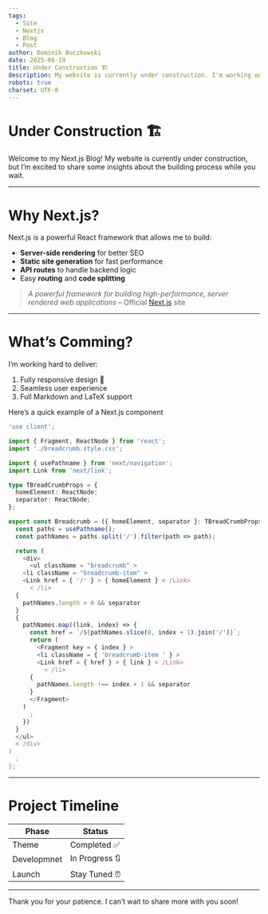 ```yaml
---
tags:
  - Site
  - Nextjs
  - Blog
  - Post
author: Dominik Boczkowski
date: 2025-06-19
title: Under Construction 🏗️
description: My website is currently under construction. I'm working on new features and will launch the full version soon. Thank you for your patience — something special will be available shortly!
robots: true
charset: UTF-8
---
```


# Under Construction 🏗️

Welcome to my Next.js Blog! My website is currently under construction, but I’m excited to share some insights about the
building process while you wait.

---

# Why Next.js?

Next.js is a powerful React framework that allows me to build:

- **Server-side rendering** for better SEO
- **Static site generation** for fast performance
- **API routes** to handle backend logic
- Easy **routing** and **code splitting**

> *A powerful framework for building high-performance, server rendered web applications* –
> Official [Next.js](https://nextjs.org/showcase) site

---

# What’s Comming?

I’m working hard to deliver:

1. Fully responsive design 📱
2. Seamless user experience
3. Full Markdown and LaTeX support

Here’s a quick example of a Next.js component

```ts
'use client';

import { Fragment, ReactNode } from 'react';
import './breadcrumb.style.css';

import { usePathname } from 'next/navigation';
import Link from 'next/link';

type TBreadCrumbProps = {
  homeElement: ReactNode;
  separator: ReactNode;
};

export const Breadcrumb = ({ homeElement, separator }: TBreadCrumbProps) => {
  const paths = usePathname();
  const pathNames = paths.split('/').filter(path => path);

  return (
    <div>
      <ul className = "breadcrumb" >
    <li className = "breadcrumb-item" >
    <Link href = { '/' } > { homeElement } < /Link>  
      < /li>  
  {
    pathNames.length > 0 && separator
  }
  {
    pathNames.map((link, index) => {
      const href = `/${pathNames.slice(0, index + 1).join('/')}`;
      return (
        <Fragment key = { index } >
        <li className = { 'breadcrumb-item ' } >
        <Link href = { href } > { link } < /Link>  
          < /li>  
      {
        pathNames.length !== index + 1 && separator
      }
      </Fragment>  
    )
      ;
    })
  }
  </ul>  
  < /div>  
)
  ;
};
```

---

# Project Timeline

| Phase       | Status         |
|-------------|----------------|
| Theme       | Completed ✅    |
| Developmnet | In Progress 🔃 |
| Launch      | Stay Tuned ⏰   |

---

Thank you for your patience. I can’t wait to share more with you soon!
